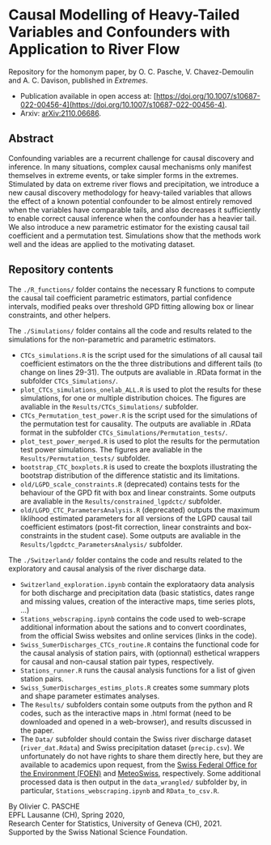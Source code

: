 # Causal Modelling of Heavy-Tailed Variables and Confounders with Application to River Flow

Repository for the homonym paper, by O. C. Pasche, V. Chavez-Demoulin and A. C. Davison, published in *Extremes*.
* Publication available in open access at: [https://doi.org/10.1007/s10687-022-00456-4](https://doi.org/10.1007/s10687-022-00456-4).
* Arxiv: [arXiv:2110.06686](https://arxiv.org/abs/2110.06686).


## Abstract

Confounding variables are a recurrent challenge for causal discovery and inference. In many situations, complex causal mechanisms only manifest themselves in extreme events, or take simpler forms in the extremes.  Stimulated by data on extreme river flows and precipitation, we introduce a new causal discovery methodology for heavy-tailed variables that allows the effect of a known potential confounder to be almost entirely removed when the variables have comparable tails, and also decreases it sufficiently to enable correct causal inference when the confounder has a heavier tail.  We also introduce a new parametric estimator for the existing causal tail coefficient and a permutation test. Simulations show that the methods work well and the ideas are applied to the motivating dataset.


## Repository contents

The `./R_functions/` folder contains the necessary R functions to compute the causal tail coefficient parametric estimators, partial confidence intervals, modified peaks over threshold GPD fitting allowing box or linear constraints, and other helpers.

The `./Simulations/` folder contains all the code and results related to the simulations for the non-parametric and parametric estimators.
- `CTCs_simulations.R` is the script used for the simulations of all causal tail coefficient estimators on the the three distributions and different tails (to change on lines 29-31). The outputs are avaliable in .RData format in the subfolder `CTCs_Simulations/`.
- `plot_CTCs_simulations_onelab_ALL.R` is used to plot the results for these simulations, for one or multiple distribution choices. The figures are avaliable in the `Results/CTCs_Simulations/` subfolder.
- `CTCs_Permutation_test_power.R` is the script used for the simulations of the permutation test for causality. The outputs are avaliable in .RData format in the subfolder `CTCs_Simulations/Permutation_tests/`.
- `plot_test_power_merged.R` is used to plot the results for the permutation test power simulations. The figures are avaliable in the `Results/Permutation_tests/` subfolder.
- `bootstrap_CTC_boxplots.R` is used to create the boxplots illustrating the bootstrap distribution of the difference statistic and its limitations.
- `old/LGPD_scale_constraints.R` (deprecated) contains tests for the behaviour of the GPD fit with box and linear constraints. Some outputs are avaliable in the `Results/constrained_lgpdctc/` subfolder.
- `old/LGPD_CTC_ParametersAnalysis.R` (deprecated) outputs the maximum liklihood estimated parameters for all versions of the LGPD causal tail coefficient estimators (post-fit correction, linear constraints and box-constraints in the student case). Some outputs are avaliable in the `Results/lgpdctc_ParametersAnalysis/` subfolder.


The `./Switzerland/` folder contains the code and results related to the exploratory and causal analysis of the river discharge data.
- `Switzerland_exploration.ipynb` contain the explorataory data analysis for both discharge and precipitation data (basic statistics, dates range and missing values, creation of the interactive maps, time series plots, ...)
- `Stations_webscraping.ipynb` contains the code used to web-scrape additional information about the sations and to convert coordinates, from the official Swiss websites and online services (links in the code).
- `Swiss_SumerDischarges_CTCs_routine.R` contains the functional code for the causal analysis of station pairs, with (optionnal) esthetical wrappers for causal and non-causal station pair types, respectively.
- `Stations_runner.R` runs the causal analysis functions for a list of given station pairs.
- `Swiss_SumerDischarges_estims_plots.R` creates some summary plots and shape parameter estimates analyses. 
- The `Results/` subfolders contain some outputs from the python and R codes, such as the interactive maps in .html format (need to be downloaded and opened in a web-browser), and results discussed in the paper.
- The `Data/` subfolder should contain the Swiss river discharge dataset (`river_dat.Rdata`) and Swiss precipitation dataset (`precip.csv`). We unfortunately do not have rights to share them directly here, but they are available to academics upon request, from the [Swiss Federal Office for the Environment (FOEN)](https://www.hydrodaten.admin.ch/) and [MeteoSwiss](https://gate.meteoswiss.ch/idaweb), respectively. Some additional processed data is then output in the `data_wrangled/` subfolder by, in particular, `Stations_webscraping.ipynb` and `RData_to_csv.R`.


By Olivier C. PASCHE\
EPFL Lausanne (CH), Spring 2020,\
Research Center for Statistics, University of Geneva (CH), 2021.\
Supported by the Swiss National Science Foundation.



